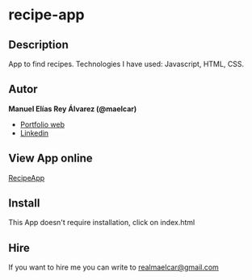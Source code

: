 # recipe-app

## Description
App to find recipes. Technologies I have used: Javascript, HTML, CSS.


## Autor
**Manuel Elías Rey Álvarez (@maelcar)**

* [Portfolio web]()
* [Linkedin]()

## View App online
[RecipeApp](https://maelcar.github.io/recipe-app/)



## Install
This App doesn't require installation, click on index.html


## Hire
If you want to hire me you can write to realmaelcar@gmail.com

